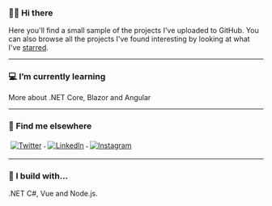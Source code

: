 ### 🙋‍♂️ Hi there 

Here you'll find a small sample of the projects I've uploaded to GitHub. You can also browse all the projects I've found interesting by looking at what I've [starred](https://github.com/edinSahbaz?tab=stars). 

---
### 💻 I’m currently learning
More about .NET Core, Blazor and Angular


---
### 📢 Find me elsewhere
<a href="https://twitter.com/EdinSahbaz">
    <img src="https://raw.githubusercontent.com/MikeCodesDotNET/MikeCodesDotNET/a8abbf37441f3253f74ea255a47f289208d7568c/Resources/twitter.svg" alt="Twitter" style="vertical-align:top; margin:4px">
  </a>  

  <a href="https://www.linkedin.com/in/edin-%C5%A1ahbaz-b10238192/">
    <img src="https://raw.githubusercontent.com/MikeCodesDotNET/MikeCodesDotNET/a8abbf37441f3253f74ea255a47f289208d7568c/Resources/linkedIn.svg" alt="LinkedIn" style="vertical-align:top; margin:4px">
  </a>

  <a href="https://www.instagram.com/edin.sahbaz/">
    <img src="https://raw.githubusercontent.com/MikeCodesDotNET/MikeCodesDotNET/a8abbf37441f3253f74ea255a47f289208d7568c/Resources/instagram.svg" alt="Instagram" style="vertical-align:top; margin:4px">
  </a>
  
<hr>

### 🚧 I build with...
.NET C#, Vue and Node.js.

</p>
